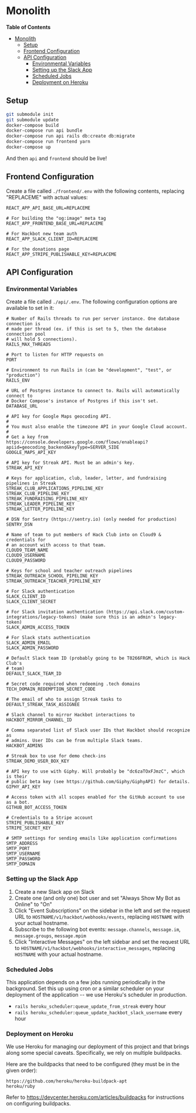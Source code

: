 # Monolith

**Table of Contents**

- [Monolith](#monolith)
  - [Setup](#setup)
  - [Frontend Configuration](#frontend-configuration)
  - [API Configuration](#api-configuration)
    - [Environmental Variables](#environmental-variables)
    - [Setting up the Slack App](#setting-up-the-slack-app)
    - [Scheduled Jobs](#scheduled-jobs)
    - [Deployment on Heroku](#deployment-on-heroku)

## Setup

```sh
git submodule init
git submodule update
docker-compose build
docker-compose run api bundle
docker-compose run api rails db:create db:migrate
docker-compose run frontend yarn
docker-compose up
```

And then `api` and `frontend` should be live!

## Frontend Configuration

Create a file called `./frontend/.env` with the following contents, replacing "REPLACEME" with actual values:

```
REACT_APP_API_BASE_URL=REPLACEME

# For building the "og:image" meta tag
REACT_APP_FRONTEND_BASE_URL=REPLACEME

# For Hackbot new team auth
REACT_APP_SLACK_CLIENT_ID=REPLACEME

# For the donations page
REACT_APP_STRIPE_PUBLISHABLE_KEY=REPLACEME
```

## API Configuration

### Environmental Variables

Create a file called `./api/.env`. The following configuration options are available to set in it:

```
# Number of Rails threads to run per server instance. One database connection is
# made per thread (ex. if this is set to 5, then the database connection pool
# will hold 5 connections).
RAILS_MAX_THREADS

# Port to listen for HTTP requests on
PORT

# Environment to run Rails in (can be "development", "test", or "production")
RAILS_ENV

# URL of Postgres instance to connect to. Rails will automatically connect to
# Docker Compose's instance of Postgres if this isn't set.
DATABASE_URL

# API key for Google Maps geocoding API.
#
# You must also enable the timezone API in your Google Cloud account.
#
# Get a key from https://console.developers.google.com/flows/enableapi?apiid=geocoding_backend&keyType=SERVER_SIDE
GOOGLE_MAPS_API_KEY

# API key for Streak API. Must be an admin's key.
STREAK_API_KEY

# Keys for application, club, leader, letter, and fundraising pipelines in Streak
STREAK_CLUB_APPLICATIONS_PIPELINE_KEY
STREAK_CLUB_PIPELINE_KEY
STREAK_FUNDRAISING_PIPELINE_KEY
STREAK_LEADER_PIPELINE_KEY
STREAK_LETTER_PIPELINE_KEY

# DSN for Sentry (https://sentry.io) (only needed for production)
SENTRY_DSN

# Name of team to put members of Hack Club into on Cloud9 & credentials for
# an account with access to that team.
CLOUD9_TEAM_NAME
CLOUD9_USERNAME
CLOUD9_PASSWORD

# Keys for school and teacher outreach pipelines
STREAK_OUTREACH_SCHOOL_PIPELINE_KEY
STREAK_OUTREACH_TEACHER_PIPELINE_KEY

# For Slack authentication
SLACK_CLIENT_ID
SLACK_CLIENT_SECRET

# For Slack invitation authentication (https://api.slack.com/custom-integrations/legacy-tokens) (make sure this is an admin's legacy-token)
SLACK_ADMIN_ACCESS_TOKEN

# For Slack stats authentication
SLACK_ADMIN_EMAIL
SLACK_ADMIN_PASSWORD

# Default Slack team ID (probably going to be T0266FRGM, which is Hack Club's
# team)
DEFAULT_SLACK_TEAM_ID

# Secret code required when redeeming .tech domains
TECH_DOMAIN_REDEMPTION_SECRET_CODE

# The email of who to assign Streak tasks to
DEFAULT_STREAK_TASK_ASSIGNEE

# Slack channel to mirror Hackbot interactions to
HACKBOT_MIRROR_CHANNEL_ID

# Comma separated list of Slack user IDs that Hackbot should recognize as
# admins. User IDs can be from multiple Slack teams.
HACKBOT_ADMINS

# Streak box to use for demo check-ins
STREAK_DEMO_USER_BOX_KEY

# API key to use with Giphy. Will probably be "dc6zaTOxFJmzC", which is their
# public beta key (see https://github.com/Giphy/GiphyAPI) for details.
GIPHY_API_KEY

# Access token with all scopes enabled for the GitHub account to use as a bot.
GITHUB_BOT_ACCESS_TOKEN

# Credentials to a Stripe account
STRIPE_PUBLISHABLE_KEY
STRIPE_SECRET_KEY

# SMTP settings for sending emails like application confirmations
SMTP_ADDRESS
SMTP_PORT
SMTP_USERNAME
SMTP_PASSWORD
SMTP_DOMAIN
```

### Setting up the Slack App

1. Create a new Slack app on Slack
2. Create one (and only one) bot user and set "Always Show My Bot as Online" to "On"
3. Click "Event Subscriptions" on the sidebar in the left and set the request URL to `HOSTNAME/v1/hackbot/webhooks/events`, replacing `HOSTNAME` with your actual hostname.
4. Subscribe to the following bot events: `message.channels`, `message.im`, `message.groups`, `message.mpim`
5. Click "Interactive Messages" on the left sidebar and set the request URL to `HOSTNAME/v1/hackbot/webhooks/interactive_messages`, replacing `HOSTNAME` with your actual hostname.

### Scheduled Jobs

This application depends on a few jobs running periodically in the background. Set this up using cron or a similar scheduler on your deployment of the application -- we use Heroku's scheduler in production.

- `rails heroku_scheduler:queue_update_from_streak` every hour
- `rails heroku_scheduler:queue_update_hackbot_slack_username` every hour

### Deployment on Heroku

We use Heroku for managing our deployment of this project and that brings along some special caveats. Specifically, we rely on multiple buildpacks.

Here are the buildpacks that need to be configured (they must be in the given order):

```
https://github.com/heroku/heroku-buildpack-apt
heroku/ruby
```

Refer to https://devcenter.heroku.com/articles/buildpacks for instructions on configuring buildpacks.
